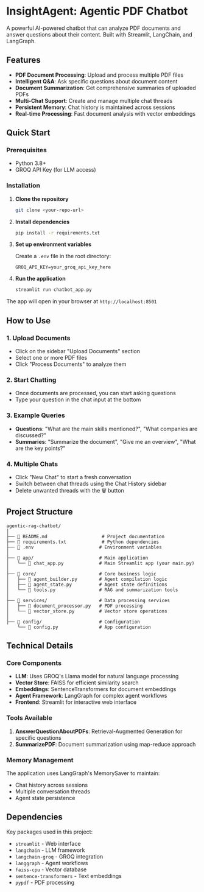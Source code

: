# InsightAgent: Agentic PDF Chatbot

A powerful AI-powered chatbot that can analyze PDF documents and answer questions about their content. Built with Streamlit, LangChain, and LangGraph.

## Features

- **PDF Document Processing**: Upload and process multiple PDF files
- **Intelligent Q&A**: Ask specific questions about document content
- **Document Summarization**: Get comprehensive summaries of uploaded PDFs
- **Multi-Chat Support**: Create and manage multiple chat threads
- **Persistent Memory**: Chat history is maintained across sessions
- **Real-time Processing**: Fast document analysis with vector embeddings

## Quick Start

### Prerequisites

- Python 3.8+
- GROQ API Key (for LLM access)

### Installation

1. **Clone the repository**
   ```bash
   git clone <your-repo-url>
   ```

2. **Install dependencies**
   ```bash
   pip install -r requirements.txt
   ```

3. **Set up environment variables**
   
   Create a `.env` file in the root directory:
   ```env
   GROQ_API_KEY=your_groq_api_key_here
   ```

4. **Run the application**
   ```bash
   streamlit run chatbot_app.py
   ```

The app will open in your browser at `http://localhost:8501`

## How to Use

### 1. Upload Documents
- Click on the sidebar "Upload Documents" section
- Select one or more PDF files
- Click "Process Documents" to analyze them

### 2. Start Chatting
- Once documents are processed, you can start asking questions
- Type your question in the chat input at the bottom

### 3. Example Queries
- **Questions**: "What are the main skills mentioned?", "What companies are discussed?"
- **Summaries**: "Summarize the document", "Give me an overview", "What are the key points?"

### 4. Multiple Chats
- Click "New Chat" to start a fresh conversation
- Switch between chat threads using the Chat History sidebar
- Delete unwanted threads with the 🗑️ button

## Project Structure

```
agentic-rag-chatbot/
│
├── 📄 README.md                    # Project documentation
├── 📄 requirements.txt             # Python dependencies
├── 📄 .env                        # Environment variables           
│
├── 📁 app/                        # Main application 
│   └── 📄 chat_app.py             # Main Streamlit app (your main.py)
│
├── 📁 core/                       # Core business logic
│   ├── 📄 agent_builder.py        # Agent compilation logic
│   ├── 📄 agent_state.py          # Agent state definitions
│   └── 📄 tools.py                # RAG and summarization tools
│
├── 📁 services/                   # Data processing services
│   ├── 📄 document_processor.py   # PDF processing
│   └── 📄 vector_store.py         # Vector store operations
│
├── 📁 config/                     # Configuration
    └── 📄 config.py               # App configuration

```

## Technical Details

### Core Components

- **LLM**: Uses GROQ's Llama model for natural language processing
- **Vector Store**: FAISS for efficient similarity search
- **Embeddings**: SentenceTransformers for document embeddings
- **Agent Framework**: LangGraph for complex agent workflows
- **Frontend**: Streamlit for interactive web interface

### Tools Available

1. **AnswerQuestionAboutPDFs**: Retrieval-Augmented Generation for specific questions
2. **SummarizePDF**: Document summarization using map-reduce approach

### Memory Management

The application uses LangGraph's MemorySaver to maintain:
- Chat history across sessions
- Multiple conversation threads
- Agent state persistence

## Dependencies

Key packages used in this project:

- `streamlit` - Web interface
- `langchain` - LLM framework
- `langchain-groq` - GROQ integration
- `langgraph` - Agent workflows
- `faiss-cpu` - Vector database
- `sentence-transformers` - Text embeddings
- `pypdf` - PDF processing

